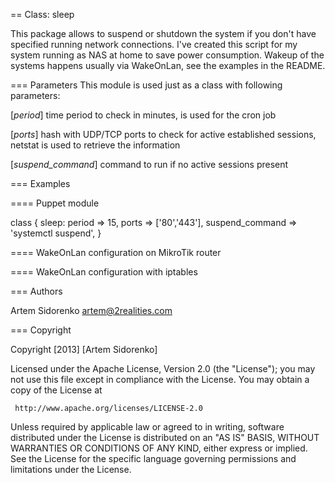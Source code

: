 == Class: sleep

This package allows to suspend or shutdown the system if you don't have
specified running network connections. I've created this script for my system
running as NAS at home to save power consumption. Wakeup of the systems
happens usually via WakeOnLan, see the examples in the README.

=== Parameters
This module is used just as a class with following parameters:

[*period*]
  time period to check in minutes, is used for the cron job

[*ports*]
  hash with UDP/TCP ports to check for active established sessions, netstat is used to retrieve the information

[*suspend_command*]
  command to run if no active sessions present

=== Examples

==== Puppet module

 class { sleep:
   period => 15,
   ports  => ['80','443'],
   suspend_command => 'systemctl suspend',
 }

==== WakeOnLan configuration on MikroTik router

==== WakeOnLan configuration with iptables


=== Authors

Artem Sidorenko <artem@2realities.com>

=== Copyright

 Copyright [2013] [Artem Sidorenko]

 Licensed under the Apache License, Version 2.0 (the "License");
 you may not use this file except in compliance with the License.
 You may obtain a copy of the License at

     http://www.apache.org/licenses/LICENSE-2.0

 Unless required by applicable law or agreed to in writing, software
 distributed under the License is distributed on an "AS IS" BASIS,
 WITHOUT WARRANTIES OR CONDITIONS OF ANY KIND, either express or implied.
 See the License for the specific language governing permissions and
 limitations under the License.
